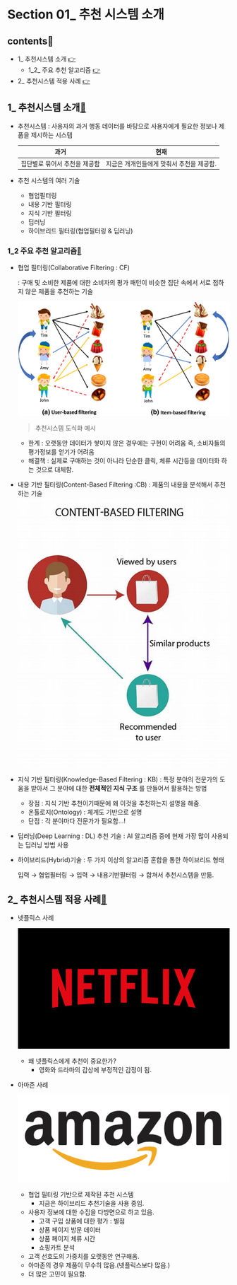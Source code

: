 # Section 01_ 추천 시스템 소개

## contents📑<a id='contents'></a>

* 1_ 추천시스템 소개 [👉](#1)
  * 1_2_ 주요 추천 알고리즘 [👉](#1_2)
* 2_ 추천시스템 적용 사례 [👉](#2)

## 1_ 추천시스템 소개[📑](#contents)<a id='1'></a>

* 추천시스템 : 사용자의 과거 행동 데이터를 바탕으로 사용자에게 필요한 정보나 제품을 제시하는 시스템

  |             과거              |                   현재                    |
  | :---------------------------: | :---------------------------------------: |
  | 집단별로 묶어서 추천을 제공함 | 지금은 개개인들에게 맞춰서 추천을 제공함. |

* 추천 시스템의 여러 기술

  * 협업필터링
  * 내용 기반 필터링
  * 지식 기반 필터링
  * 딥러닝
  * 하이브리드 필터링(협업필터링 & 딥러닝)

### 1_2 주요 추천 알고리즘[📑](#contents)<a id='1_2'></a>

* 협업 필터링(Collaborative Filtering : CF)

  : 구매 및 소비한 제품에 대한 소비자의 평가 패턴이 비슷한 집단 속에서 서로 접하지 않은 제품을 추천하는 기술

  ![](./image/1_2-1.png)

  > 추천시스템 도식화 예시

  * 한계 : 오랫동안 데이터가 쌓이지 않은 경우에는 구현이 어려움
    즉, 소비자들의 평가정보를 얻기가 어려움
  * 해결책 : 실제로 구매하는 것이 아니라 단순한 클릭, 체류 시간등을 데이터화 하는 것으로 대체함.

* 내용 기반 필터링(Content-Based Filtering :CB)
  : 제품의 내용을 분석해서 추천하는 기술
  ![](./image/1_2-2.png)

* 지식 기반 필터링(Knowledge-Based Filtering : KB)
  : 특정 분야의 전문가의 도움을 받아서 그 분야에 대한 **전체적인 지식 구조** 를 만들어서 활용하는 방법

  * 장점 : 지식 기반 추천이기때문에 왜 이것을 추천하는지 설명을 해줌. 
  * 온톨로지(Ontology) : 체계도 기반으로 설명
  * 단점 : 각 분야마다 전문가가 필요함...!

* 딥러닝(Deep Learning : DL) 추천 기술
  : AI 알고리즘 중에 현재 가장 많이 사용되는 딥러닝 방법 사용

* 하이브리드(Hybrid)기술
  : 두 가지 이상의 알고리즘 혼합을 통한 하이브리드 형태

  입력 → 협업필터링 → 
  입력 → 내용기반필터링  → 
  합쳐서 추천시스템을 만듦.

## 2_ 추천시스템 적용 사례[📑](#contents)<a id='2'></a>

* 넷플릭스 사례

  ![](./image/1_2-3.png)

  * 왜 넷플릭스에게 추천이 중요한가?
    * 영화와 드라마의 감상에 부정적인 감정이 됨. 

* 아마존 사례

  ![](./image/1_2-4.png)

  * 협업 필터링 기반으로 제작된 추천 시스템
    * 지금은 하이브리드 추천기술을 사용 중임.
  * 사용자 정보에 대한 수집을 다방면으로 하고 있음.
    * 고객 구입 상품에 대한 평가 : 별점
    * 상품 페이지 방문 데이터
    * 상품 페이지 체류 시간
    * 쇼핑카트 분석 
  * 고객 선호도의 가중치를 오랫동안 연구해옴.
  * 아마존의 경우 제품이 무수히 많음.(넷플릭스보다 많음.)
  * 더 많은 고민이 필요함.

